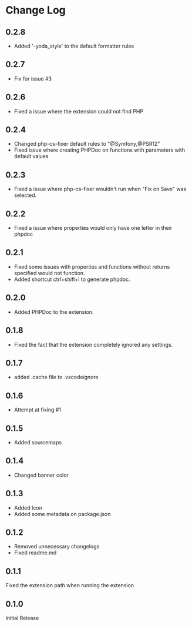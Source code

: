 # Change Log

## 0.2.8
* Added '-yoda_style' to the default formatter rules

## 0.2.7
* Fix for issue #3

## 0.2.6
* Fixed a issue where the extension could not find PHP

## 0.2.4

* Changed php-cs-fixer default rules to "@Symfony,@PSR12"
* Fixed issue where creating PHPDoc on functions with parameters with default values

## 0.2.3

* Fixed a issue where php-cs-fixer wouldn't run when "Fix on Save" was selected.
## 0.2.2

* Fixed a issue where properties would only have one letter in their phpdoc

## 0.2.1

* Fixed some issues with properties and functions without returns specified would not function.
* Added shortcut ctrl+shift+i to generate phpdoc.

## 0.2.0

* Added PHPDoc to the extension.

## 0.1.8

* Fixed the fact that the extension completely ignored any settings.

## 0.1.7

* added .cache file to .vscodeignore

## 0.1.6

* Attempt at fixing #1

## 0.1.5

* Added sourcemaps
## 0.1.4

* Changed banner color

## 0.1.3

* Added Icon
* Added some metadata on package.json

## 0.1.2

* Removed unnecessary changelogs
* Fixed readme.md

## 0.1.1

Fixed the extension path when running the extension

## 0.1.0

Initial Release
